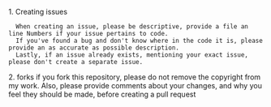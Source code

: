 <bold>1. Creating issues </bold>
      
      When creating an issue, please be descriptive, provide a file an line Numbers if your issue pertains to code. 
      If you've found a bug and don't know where in the code it is, please provide an as accurate as possible description.
      Lastly, if an issue already exists, mentioning your exact issue, please don't create a separate issue.
 <bold>2. forks </bold>
         if you fork this repository, please do not remove the copyright from my work. 
         Also, please provide comments about your changes, and why you feel they should be made, before creating a pull request
